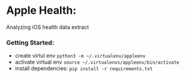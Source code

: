 # Apple Health:

Analyzing iOS health data extract 


### Getting Started:
- create virtul env `python3 -m ~/.virtualenv/appleenv`
- activate virtual env `source ~/.virtualenvs/appleenv/bin/activate`
- install dependencies: `pip install -r requirements.txt`

